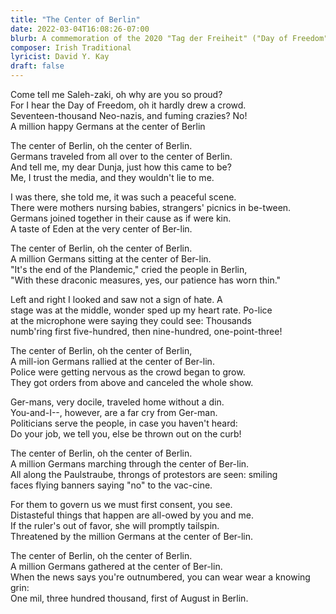 ```yaml
---
title: "The Center of Berlin"
date: 2022-03-04T16:08:26-07:00
blurb: A commemoration of the 2020 "Tag der Freiheit" ("Day of Freedom") protest, which drew 1.3 million participants.
composer: Irish Traditional
lyricist: David Y. Kay
draft: false
---
```


Come tell me Saleh-zaki, oh why are you so proud?  
For I   hear the Day of Freedom, oh it hardly drew a crowd.  
Seventeen-thousand Neo-nazis, and fuming crazies? No!  
A  million happy Germans at the center of Berlin  

The center of Berlin, oh the center of Berlin.   
Germans traveled from all over to the center of Berlin.  
And  tell me, my dear Dunja, just how this came to be?  
Me, I trust the media, and they wouldn't lie to me.  

I was there, she told me, it was such a peaceful scene.  
There were  mothers nursing babies, strangers' picnics in be-tween.  
Germans joined together in their cause as if were kin.  
A taste of Eden at the very center of Ber-lin.  

The center of Berlin, oh the center of Berlin.   
A million Germans sitting at the center of Ber-lin.  
"It's the end of the Plandemic," cried the people in Berlin,  
"With these draconic measures, yes, our patience has worn thin."  

Left and right I looked and saw not a sign of hate. A   
stage was at the middle, wonder sped up my heart rate. Po-lice   
at the microphone were saying they could see: Thousands   
numb'ring first five-hundred, then nine-hundred, one-point-three!  

The center of Berlin, oh the center of Berlin,  
A mill-ion Germans rallied at the center of Ber-lin.  
Police were getting nervous as the crowd began to grow.  
They got  orders from above and canceled the whole show.  

Ger-mans, very docile, traveled home without a din.  
You-and-I--, however, are a far cry from Ger-man.   
Politicians serve the people, in case you haven't heard:  
Do your job, we tell you, else be thrown out on the curb!  

The center of Berlin, oh the center of Berlin.   
A million Germans marching through the center of Ber-lin.   
All along the Paulstraube, throngs of protestors are seen: smiling   
faces flying banners saying "no" to the vac-cine.    

For them to govern us we must first consent, you see.  
Distasteful things that happen are all-owed by you and me.  
If the ruler's out of favor, she will promptly tailspin.  
Threatened  by the million Germans at the center of Ber-lin.  

The center of Berlin, oh the center of Berlin.  
A million Germans gathered at the center of Ber-lin.  
When the  news says you're outnumbered, you can wear wear a knowing grin:  
One mil, three hundred thousand, first of August in Berlin.   
